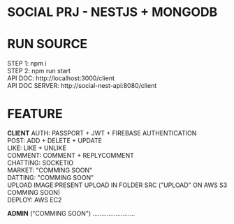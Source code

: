 # SOCIAL PRJ - NESTJS + MONGODB

# RUN SOURCE

STEP 1: npm i  
STEP 2: npm run start  
API DOC: http://localhost:3000/client  
API DOC SERVER: http://social-nest-api:8080/client  

# FEATURE

**CLIENT**
AUTH: PASSPORT + JWT + FIREBASE AUTHENTICATION  
POST: ADD + DELETE + UPDATE  
LIKE: LIKE + UNLIKE  
COMMENT: COMMENT + REPLYCOMMENT  
CHATTING: SOCKETIO  
MARKET: "COMMING SOON"  
DATTING: "COMMING SOON"  
UPLOAD IMAGE:PRESENT UPLOAD IN FOLDER SRC ("UPLOAD" ON AWS S3 COMMING SOON)  
DEPLOY: AWS EC2  

**ADMIN** ("COMMING SOON")
........................
